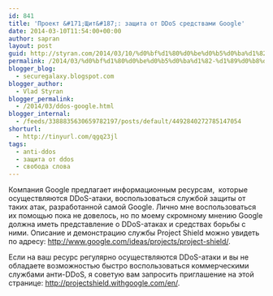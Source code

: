 ```yaml
---
id: 841
title: 'Проект &#171;Щит&#187;: защита от DDoS средствами Google'
date: 2014-03-10T11:54:00+00:00
author: sapran
layout: post
guid: http://styran.com/2014/03/10/%d0%bf%d1%80%d0%be%d0%b5%d0%ba%d1%82-%d1%89%d0%b8%d1%82-%d0%b7%d0%b0%d1%89%d0%b8%d1%82%d0%b0-%d0%be%d1%82-ddos-%d1%81%d1%80%d0%b5%d0%b4%d1%81%d1%82%d0%b2%d0%b0%d0%bc%d0%b8-google/
permalink: /2014/03/%d0%bf%d1%80%d0%be%d0%b5%d0%ba%d1%82-%d1%89%d0%b8%d1%82-%d0%b7%d0%b0%d1%89%d0%b8%d1%82%d0%b0-%d0%be%d1%82-ddos-%d1%81%d1%80%d0%b5%d0%b4%d1%81%d1%82%d0%b2%d0%b0%d0%bc%d0%b8-google/
blogger_blog:
  - securegalaxy.blogspot.com
blogger_author:
  - Vlad Styran
blogger_permalink:
  - /2014/03/ddos-google.html
blogger_internal:
  - /feeds/3388835630659782197/posts/default/4492840272785147054
shorturl:
  - http://tinyurl.com/qgq23jl
tags:
  - anti-ddos
  - защита от ddos
  - свобода слова
---
```

Компания Google предлагает информационным ресурсам, &nbsp;которые осуществляются DDoS-атаки, воспользоваться службой защиты от таких атак, разработанной самой Google. Лично мне воспользоваться их помощью пока не довелось, но по моему скромному мнению Google должна иметь представление о DDoS-атаках и средствах борьбы с ними. Описание и демонстрацию службы Project Shield можно увидеть по адресу:&nbsp;<http://www.google.com/ideas/projects/project-shield/>.

Если на ваш ресурс регулярно осуществляются DDoS-атаки и вы не обладаете возможностью быстро воспользоваться коммерческими службами анти-DDoS, я советую вам запросить приглашение на этой странице:&nbsp;<http://projectshield.withgoogle.com/en/>.

<div class="addtoany_share_save_container addtoany_content_bottom">
  <div class="a2a_kit a2a_kit_size_32 addtoany_list a2a_target" id="wpa2a_296">
    <a class="a2a_button_facebook" href="http://www.addtoany.com/add_to/facebook?linkurl=https%3A%2F%2Fblog.styran.com%2F2014%2F03%2F%25d0%25bf%25d1%2580%25d0%25be%25d0%25b5%25d0%25ba%25d1%2582-%25d1%2589%25d0%25b8%25d1%2582-%25d0%25b7%25d0%25b0%25d1%2589%25d0%25b8%25d1%2582%25d0%25b0-%25d0%25be%25d1%2582-ddos-%25d1%2581%25d1%2580%25d0%25b5%25d0%25b4%25d1%2581%25d1%2582%25d0%25b2%25d0%25b0%25d0%25bc%25d0%25b8-google%2F&linkname=%D0%9F%D1%80%D0%BE%D0%B5%D0%BA%D1%82%20%C2%AB%D0%A9%D0%B8%D1%82%C2%BB%3A%20%D0%B7%D0%B0%D1%89%D0%B8%D1%82%D0%B0%20%D0%BE%D1%82%20DDoS%20%D1%81%D1%80%D0%B5%D0%B4%D1%81%D1%82%D0%B2%D0%B0%D0%BC%D0%B8%20Google" title="Facebook" rel="nofollow" target="_blank"></a><a class="a2a_button_twitter" href="http://www.addtoany.com/add_to/twitter?linkurl=https%3A%2F%2Fblog.styran.com%2F2014%2F03%2F%25d0%25bf%25d1%2580%25d0%25be%25d0%25b5%25d0%25ba%25d1%2582-%25d1%2589%25d0%25b8%25d1%2582-%25d0%25b7%25d0%25b0%25d1%2589%25d0%25b8%25d1%2582%25d0%25b0-%25d0%25be%25d1%2582-ddos-%25d1%2581%25d1%2580%25d0%25b5%25d0%25b4%25d1%2581%25d1%2582%25d0%25b2%25d0%25b0%25d0%25bc%25d0%25b8-google%2F&linkname=%D0%9F%D1%80%D0%BE%D0%B5%D0%BA%D1%82%20%C2%AB%D0%A9%D0%B8%D1%82%C2%BB%3A%20%D0%B7%D0%B0%D1%89%D0%B8%D1%82%D0%B0%20%D0%BE%D1%82%20DDoS%20%D1%81%D1%80%D0%B5%D0%B4%D1%81%D1%82%D0%B2%D0%B0%D0%BC%D0%B8%20Google" title="Twitter" rel="nofollow" target="_blank"></a><a class="a2a_button_google_plus" href="http://www.addtoany.com/add_to/google_plus?linkurl=https%3A%2F%2Fblog.styran.com%2F2014%2F03%2F%25d0%25bf%25d1%2580%25d0%25be%25d0%25b5%25d0%25ba%25d1%2582-%25d1%2589%25d0%25b8%25d1%2582-%25d0%25b7%25d0%25b0%25d1%2589%25d0%25b8%25d1%2582%25d0%25b0-%25d0%25be%25d1%2582-ddos-%25d1%2581%25d1%2580%25d0%25b5%25d0%25b4%25d1%2581%25d1%2582%25d0%25b2%25d0%25b0%25d0%25bc%25d0%25b8-google%2F&linkname=%D0%9F%D1%80%D0%BE%D0%B5%D0%BA%D1%82%20%C2%AB%D0%A9%D0%B8%D1%82%C2%BB%3A%20%D0%B7%D0%B0%D1%89%D0%B8%D1%82%D0%B0%20%D0%BE%D1%82%20DDoS%20%D1%81%D1%80%D0%B5%D0%B4%D1%81%D1%82%D0%B2%D0%B0%D0%BC%D0%B8%20Google" title="Google+" rel="nofollow" target="_blank"></a><a class="a2a_button_linkedin" href="http://www.addtoany.com/add_to/linkedin?linkurl=https%3A%2F%2Fblog.styran.com%2F2014%2F03%2F%25d0%25bf%25d1%2580%25d0%25be%25d0%25b5%25d0%25ba%25d1%2582-%25d1%2589%25d0%25b8%25d1%2582-%25d0%25b7%25d0%25b0%25d1%2589%25d0%25b8%25d1%2582%25d0%25b0-%25d0%25be%25d1%2582-ddos-%25d1%2581%25d1%2580%25d0%25b5%25d0%25b4%25d1%2581%25d1%2582%25d0%25b2%25d0%25b0%25d0%25bc%25d0%25b8-google%2F&linkname=%D0%9F%D1%80%D0%BE%D0%B5%D0%BA%D1%82%20%C2%AB%D0%A9%D0%B8%D1%82%C2%BB%3A%20%D0%B7%D0%B0%D1%89%D0%B8%D1%82%D0%B0%20%D0%BE%D1%82%20DDoS%20%D1%81%D1%80%D0%B5%D0%B4%D1%81%D1%82%D0%B2%D0%B0%D0%BC%D0%B8%20Google" title="LinkedIn" rel="nofollow" target="_blank"></a><a class="a2a_dd addtoany_share_save" href="https://www.addtoany.com/share"></a>
  </div>
</div>